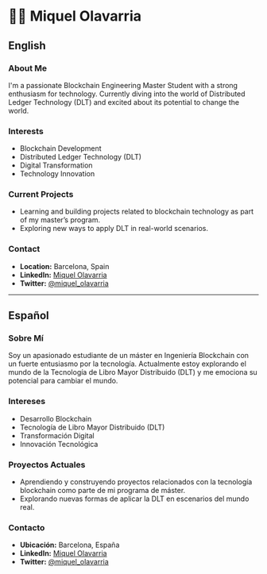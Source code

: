 # 👨‍💻 Miquel Olavarria

## English

### About Me
I'm a passionate Blockchain Engineering Master Student with a strong enthusiasm for technology. Currently diving into the world of Distributed Ledger Technology (DLT) and excited about its potential to change the world.

### Interests
- Blockchain Development
- Distributed Ledger Technology (DLT)
- Digital Transformation
- Technology Innovation

### Current Projects
- Learning and building projects related to blockchain technology as part of my master’s program.
- Exploring new ways to apply DLT in real-world scenarios.

### Contact
- **Location:** Barcelona, Spain
- **LinkedIn:** [Miquel Olavarria](https://www.linkedin.com/in/miquel-olavarria)
- **Twitter:** [@miquel_olavarria](https://twitter.com/miquel_olavarria)

---

## Español

### Sobre Mí
Soy un apasionado estudiante de un máster en Ingeniería Blockchain con un fuerte entusiasmo por la tecnología. Actualmente estoy explorando el mundo de la Tecnología de Libro Mayor Distribuido (DLT) y me emociona su potencial para cambiar el mundo.

### Intereses
- Desarrollo Blockchain
- Tecnología de Libro Mayor Distribuido (DLT)
- Transformación Digital
- Innovación Tecnológica

### Proyectos Actuales
- Aprendiendo y construyendo proyectos relacionados con la tecnología blockchain como parte de mi programa de máster.
- Explorando nuevas formas de aplicar la DLT en escenarios del mundo real.

### Contacto
- **Ubicación:** Barcelona, España
- **LinkedIn:** [Miquel Olavarria](https://www.linkedin.com/in/miquel-olavarria)
- **Twitter:** [@miquel_olavarria](https://twitter.com/miquel_olavarria)
